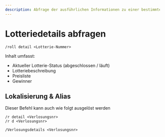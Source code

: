```yaml
---
description: Abfrage der ausführlichen Informationen zu einer bestimmten Lotterie
---
```


# Lotteriedetails abfragen

```
/roll detail <Lotterie-Nummer>
```

Inhalt umfasst:

- Aktueller Lotterie-Status (abgeschlossen / läuft)
- Lotteriebeschreibung
- Preisliste
- Gewinner

## Lokalisierung & Alias

Dieser Befehl kann auch wie folgt ausgelöst werden

```
/r detail <Verlosungsnr>
/r d <Verlosungsnr>

/Verlosungsdetails <Verlosungsnr>
```
